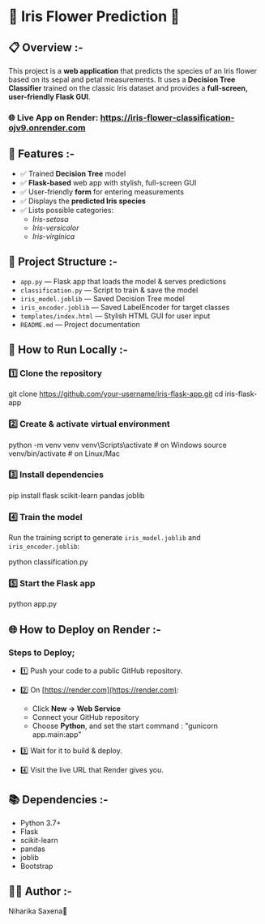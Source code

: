 # 🌸 Iris Flower Prediction 🌸

## 📋 Overview :-

This project is a **web application** that predicts the species of an Iris flower based on its sepal and petal measurements.
It uses a **Decision Tree Classifier** trained on the classic Iris dataset and provides a **full-screen, user-friendly Flask GUI**.

### 🌐 Live App on Render: https://iris-flower-classification-ojv9.onrender.com

## 🌟 Features :-

- ✅ Trained **Decision Tree** model
- ✅ **Flask-based** web app with stylish, full-screen GUI
- ✅ User-friendly **form** for entering measurements
- ✅ Displays the **predicted Iris species**
- ✅ Lists possible categories:
  - *Iris-setosa*
  - *Iris-versicolor*
  - *Iris-virginica*

## 📂 Project Structure :-

- `app.py` — Flask app that loads the model & serves predictions
- `classification.py` — Script to train & save the model
- `iris_model.joblib` — Saved Decision Tree model
- `iris_encoder.joblib` — Saved LabelEncoder for target classes
- `templates/index.html` — Stylish HTML GUI for user input
- `README.md` — Project documentation

## 🚀 How to Run Locally :-

### 1️⃣ Clone the repository

git clone https://github.com/your-username/iris-flask-app.git
cd iris-flask-app

### 2️⃣ Create & activate virtual environment

python -m venv venv
venv\Scripts\activate         # on Windows
source venv/bin/activate      # on Linux/Mac

### 3️⃣ Install dependencies

pip install flask scikit-learn pandas joblib

### 4️⃣ Train the model

Run the training script to generate `iris_model.joblib` and `iris_encoder.joblib`:

python classification.py

### 5️⃣ Start the Flask app

python app.py


## 🌐 How to Deploy on Render :-

### Steps to Deploy;

- 1️⃣ Push your code to a public GitHub repository.

- 2️⃣ On [https://render.com](https://render.com):
  - Click **New → Web Service**
  - Connect your GitHub repository
  - Choose **Python**, and set the start command :
        "gunicorn app.main:app"

- 3️⃣ Wait for it to build & deploy.

- 4️⃣ Visit the live URL that Render gives you.

## 📚 Dependencies :-

* Python 3.7+
* Flask
* scikit-learn
* pandas
* joblib
* Bootstrap 

## 👩‍💻 Author :-
Niharika Saxena🌸
